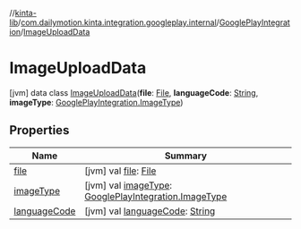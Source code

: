 //[kinta-lib](../../../../index.md)/[com.dailymotion.kinta.integration.googleplay.internal](../../index.md)/[GooglePlayIntegration](../index.md)/[ImageUploadData](index.md)



# ImageUploadData  
 [jvm] data class [ImageUploadData](index.md)(**file**: [File](https://docs.oracle.com/javase/8/docs/api/java/io/File.html), **languageCode**: [String](https://kotlinlang.org/api/latest/jvm/stdlib/kotlin/-string/index.html), **imageType**: [GooglePlayIntegration.ImageType](../-image-type/index.md))   


## Properties  
  
|  Name |  Summary | 
|---|---|
| <a name="com.dailymotion.kinta.integration.googleplay.internal/GooglePlayIntegration.ImageUploadData/file/#/PointingToDeclaration/"></a>[file](file.md)| <a name="com.dailymotion.kinta.integration.googleplay.internal/GooglePlayIntegration.ImageUploadData/file/#/PointingToDeclaration/"></a> [jvm] val [file](file.md): [File](https://docs.oracle.com/javase/8/docs/api/java/io/File.html)   <br>|
| <a name="com.dailymotion.kinta.integration.googleplay.internal/GooglePlayIntegration.ImageUploadData/imageType/#/PointingToDeclaration/"></a>[imageType](image-type.md)| <a name="com.dailymotion.kinta.integration.googleplay.internal/GooglePlayIntegration.ImageUploadData/imageType/#/PointingToDeclaration/"></a> [jvm] val [imageType](image-type.md): [GooglePlayIntegration.ImageType](../-image-type/index.md)   <br>|
| <a name="com.dailymotion.kinta.integration.googleplay.internal/GooglePlayIntegration.ImageUploadData/languageCode/#/PointingToDeclaration/"></a>[languageCode](language-code.md)| <a name="com.dailymotion.kinta.integration.googleplay.internal/GooglePlayIntegration.ImageUploadData/languageCode/#/PointingToDeclaration/"></a> [jvm] val [languageCode](language-code.md): [String](https://kotlinlang.org/api/latest/jvm/stdlib/kotlin/-string/index.html)   <br>|

